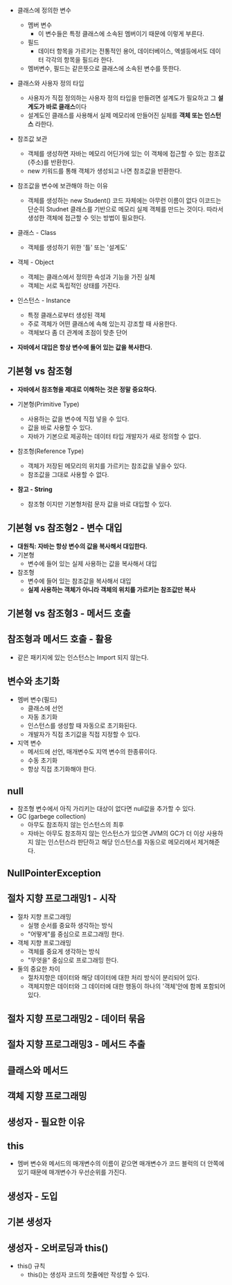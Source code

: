 - 클래스에 정의한 변수
	- 멤버 변수
		- 이 변수들은 특정 클래스에 소속된 멤버이기 때문에 이렇게 부른다.
	- 필드
		- 데이터 항목을 가르키는 전통적인 용어, 데이터베이스, 엑셀등에서도 데이터 각각의 항목을 필드라 한다.
	- 멤버변수, 필드는 같은뜻으로 클래스에 소속된 변수를 뜻한다.

- 클래스와 사용자 정의 타입
	- 사용자가 직접 정의하는 사용자 정의 타입을 만들려면 설계도가 필요하고 그 **설계도가 바로 클래스**이다
	- 설계도인 클래스를 사용해서 실제 메모리에 만들어진 실체를 **객체 또는 인스턴스** 라한다.

- 참조값 보관
	- 객체를 생성하면 자바는 메모리 어딘가에 있는 이 객체에 접근할 수 있는 참조값(주소)를 반환한다.
	- new 키워드를 통해 객체가 생성되고 나면 참조값을 반환한다.

- 참조값을 변수에 보관해야 하는 이유
	- 객체를 생성하는 new Student() 코드 자체에는 아무런 이름이 없다 이코드는 단순히 Studnet 클래스를 기반으로 메모리 실제 객체를 만드는 것이다. 따라서 생성한 객체에 접근할 수 잇는 방법이 필요한다.

- 클래스 - Class
	- 객체를 생성하기 위한 '틀' 또는 '설계도'
- 객체 - Object
	- 객체는 클래스에서 정의한 속성과 기능을 가진 실체
	- 객체는 서로 독립적인 상태를 가진다.
- 인스턴스 - Instance
	- 특정 클래스로부터 생성된 객체
	- 주로 객체가 어떤 클래스에 속해 있는지 강조할 때 사용한다.
	- 객체보다 좀 더 관계에 초점이 맞춘 단어

- **자바에서 대입은 항상 변수에 들어 있는 값을 복사한다.**

## 기본형 vs 참조형

- **자바에서 참조형을 제대로 이해하는 것은 정말 중요하다.**
- 기본형(Primitive Type)
	- 사용하는 값을 변수에 직접 넣을 수 있다.
	- 값을 바로 사용할 수 있다.
	- 자바가 기본으로 제공하는 데이터 타입 개발자가 새로 정의할 수 없다.
- 참조형(Reference Type)
	- 객체가 저장된 메모리의 위치를 가르키는 참조값을 넣을수 있다.
	- 참조값을 그대로 사용할 수 없다.

- **참고 - String**
	- 참조형 이지만 기본형처럼 문자 값을 바로 대입할 수 있다.

## 기본형 vs 참조형2 - 변수 대입
- **대원칙: 자바는 항상 변수의 값을 복사해서 대입한다.**
- 기본형
	- 변수에 들어 있는 실제 사용하는 값을 복사해서 대입
- 참조형
	- 변수에 들어 있는 참조값을 복사해서 대입
	- **실제 사용하는 객체가 아니라 객체의 위치를 가르키는 참조값만 복사**

## 기본형 vs 참조형3 - 메서드 호출

## 참조형과 메서드 호출 - 활용
- 같은 패키지에 있는 인스턴스는 Import 되지 않는다.

## 변수와 초기화
- 멤버 변수(필드)
	- 클래스에 선언
	- 자동 초기화
	- 인스턴스를 생성할 때 자동으로 초기화된다.
	- 개발자가 직접 초기값을 직접 지정할 수 있다.
- 지역 변수
	- 메서드에 선언, 매개변수도 지역 변수의 한종류이다.
	- 수동 초기화
	- 항상 직접 초기화해야 한다.

## null
- 참조형 변수에서 아직 가리키는 대상이 없다면 null값을 추가할 수 있다.
- GC (garbege collection)
	- 아무도 참조하지 않는 인스턴스의 최후
	- 자바는 아무도 참조하지 않는 인스턴스가 있으면 JVM의 GC가 더 이상 사용하지 않는 인스턴스라 판단하고 해당 인스턴스를 자동으로 메모리에서 제거해준다.

## NullPointerException

## 절차 지향 프로그래밍1 - 시작
- 절차 지향 프로그래밍
	- 실행 순서를 중요하 생각하는 방식
	- "어떻게"를 중심으로 프로그래밍 한다.
- 객체 지향 프로그래밍
	- 객체를 중요게 생각하는 방식
	- "무엇을" 중심으로 프로그래밍 한다.
- 둘의 중요한 차이
	- 절차지향은 데이터와 해당 데이터에 대한 처리 방식이 분리되어 있다.
	- 객체지향은 데이터와 그 데이터에 대한 행동이 하나의 '객체'안에 함께 포함되어 있다.

## 절차 지향 프로그래밍2 - 데이터 묶음

## 절차 지향 프로그래밍3 - 메서드 추출

## 클래스와 메서드

## 객체 지향 프로그래밍

## 생성자 - 필요한 이유

## this
- 멤버 변수와 메서드의 매개변수의 이름이 같으면 매개변수가 코드 블럭의 더 안쪽에 있기 때문에 매개변수가 우선순위를 가진다.

## 생성자 - 도입

## 기본 생성자

## 생성자 - 오버로딩과 this()
- this() 규칙
	- this()는 생성자 코드의 첫줄에만 작성할 수 있다.


